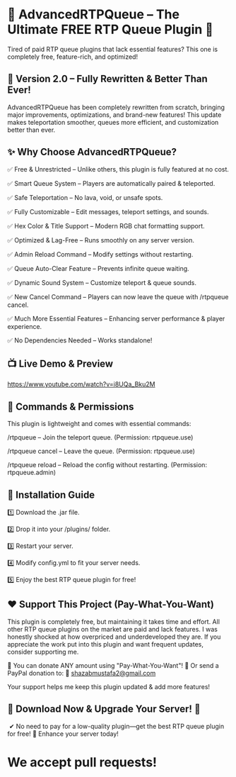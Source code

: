 # 🔹 AdvancedRTPQueue – The Ultimate FREE RTP Queue Plugin 🔹
Tired of paid RTP queue plugins that lack essential features? This one is completely free, feature-rich, and optimized!​




## 🚀 Version 2.0 – Fully Rewritten & Better Than Ever!
AdvancedRTPQueue has been completely rewritten from scratch, bringing major improvements, optimizations, and brand-new features! This update makes teleportation smoother, queues more efficient, and customization better than ever.




## ✨ Why Choose AdvancedRTPQueue?


✅ Free & Unrestricted – Unlike others, this plugin is fully featured at no cost.

✅ Smart Queue System – Players are automatically paired & teleported.

✅ Safe Teleportation – No lava, void, or unsafe spots.

✅ Fully Customizable – Edit messages, teleport settings, and sounds.

✅ Hex Color & Title Support – Modern RGB chat formatting support.

✅ Optimized & Lag-Free – Runs smoothly on any server version.

✅ Admin Reload Command – Modify settings without restarting.

✅ Queue Auto-Clear Feature – Prevents infinite queue waiting.

✅ Dynamic Sound System – Customize teleport & queue sounds.

✅ New Cancel Command – Players can now leave the queue with /rtpqueue cancel.

✅ Much More Essential Features – Enhancing server performance & player experience.

✅ No Dependencies Needed – Works standalone!




## 📺 Live Demo & Preview
https://www.youtube.com/watch?v=i8UQa_Bku2M




## 📜 Commands & Permissions
This plugin is lightweight and comes with essential commands:

/rtpqueue – Join the teleport queue. (Permission: rtpqueue.use)

/rtpqueue cancel – Leave the queue. (Permission: rtpqueue.use)

/rtpqueue reload – Reload the config without restarting. (Permission: rtpqueue.admin)



## 🔧 Installation Guide
1️⃣ Download the .jar file.

2️⃣ Drop it into your /plugins/ folder.

3️⃣ Restart your server.

4️⃣ Modify config.yml to fit your server needs.

5️⃣ Enjoy the best RTP queue plugin for free!




## ❤️ Support This Project (Pay-What-You-Want)
This plugin is completely free, but maintaining it takes time and effort.
All other RTP queue plugins on the market are paid and lack features. I was honestly shocked at how overpriced and underdeveloped they are.
If you appreciate the work put into this plugin and want frequent updates, consider supporting me.

🔹 You can donate ANY amount using "Pay-What-You-Want"!
🔹 Or send a PayPal donation to:
📩 shazabmustafa2@gmail.com

Your support helps me keep this plugin updated & add more features!


## 🔻 Download Now & Upgrade Your Server! 🔻
​
✔ No need to pay for a low-quality plugin—get the best RTP queue plugin for free!
🚀 Enhance your server today!




# We accept pull requests!
